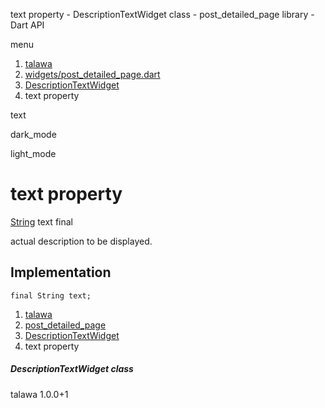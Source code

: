 




text property - DescriptionTextWidget class - post\_detailed\_page library - Dart API







menu

1. [talawa](../../index.html)
2. [widgets/post\_detailed\_page.dart](../../file-___home_harshil_Desktop_open-source_palisadoes_talawa_lib_widgets_post_detailed_page/)
3. [DescriptionTextWidget](../../file-___home_harshil_Desktop_open-source_palisadoes_talawa_lib_widgets_post_detailed_page/DescriptionTextWidget-class.html)
4. text property

text


dark\_mode

light\_mode




# text property


[String](https://api.flutter.dev/flutter/dart-core/String-class.html)
text
final

actual description to be displayed.


## Implementation

```
final String text;
```

 


1. [talawa](../../index.html)
2. [post\_detailed\_page](../../file-___home_harshil_Desktop_open-source_palisadoes_talawa_lib_widgets_post_detailed_page/)
3. [DescriptionTextWidget](../../file-___home_harshil_Desktop_open-source_palisadoes_talawa_lib_widgets_post_detailed_page/DescriptionTextWidget-class.html)
4. text property

##### DescriptionTextWidget class





talawa
1.0.0+1







